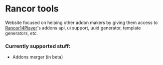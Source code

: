# Rancor tools

Website focused on helping other addon makers by giving them access to [Rancor14Player](https://www.youtube.com/@Ramcor14Player)'s addons api, ui support, uuid generator, template generators, etc.
<br>

### Currently supported stuff:
- Addons merger (in beta)
